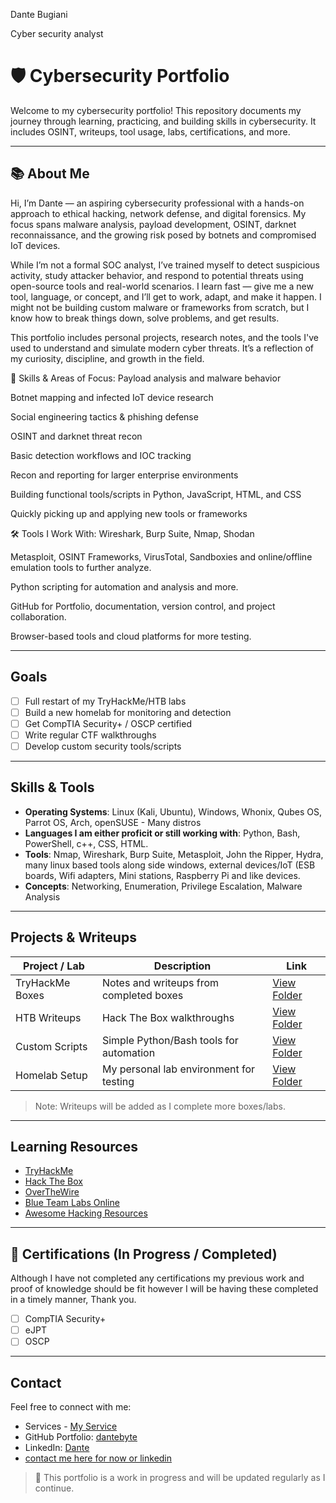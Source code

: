 Dante Bugiani

Cyber security analyst

# 🛡️ Cybersecurity Portfolio

Welcome to my cybersecurity portfolio! This repository documents my journey through learning, practicing, and building skills in cybersecurity. It includes OSINT, writeups, tool usage, labs, certifications, and more.

---

## 📚 About Me

Hi, I’m Dante — an aspiring cybersecurity professional with a hands-on approach to ethical hacking, network defense, and digital forensics. My focus spans malware analysis, payload development, OSINT, darknet reconnaissance, and the growing risk posed by botnets and compromised IoT devices.

While I’m not a formal SOC analyst, I’ve trained myself to detect suspicious activity, study attacker behavior, and respond to potential threats using open-source tools and real-world scenarios. I learn fast — give me a new tool, language, or concept, and I’ll get to work, adapt, and make it happen. I might not be building custom malware or frameworks from scratch, but I know how to break things down, solve problems, and get results.

This portfolio includes personal projects, research notes, and the tools I've used to understand and simulate modern cyber threats. It’s a reflection of my curiosity, discipline, and growth in the field.

🧰 Skills & Areas of Focus:
Payload analysis and malware behavior

Botnet mapping and infected IoT device research

Social engineering tactics & phishing defense

OSINT and darknet threat recon

Basic detection workflows and IOC tracking

Recon and reporting for larger enterprise environments

Building functional tools/scripts in Python, JavaScript, HTML, and CSS

Quickly picking up and applying new tools or frameworks

🛠️ Tools I Work With:
Wireshark, Burp Suite, Nmap, Shodan

Metasploit, OSINT Frameworks, VirusTotal, Sandboxies and online/offline emulation tools to further analyze. 

Python scripting for automation and analysis and more.

GitHub for Portfolio, documentation, version control, and project collaboration.

Browser-based tools and cloud platforms for more testing.

---

## Goals

- [ ] Full restart of my TryHackMe/HTB labs
- [ ] Build a new homelab for monitoring and detection
- [ ] Get CompTIA Security+ / OSCP certified
- [ ] Write regular CTF walkthroughs
- [ ] Develop custom security tools/scripts

---

## Skills & Tools

- **Operating Systems**: Linux (Kali, Ubuntu), Windows, Whonix, Qubes OS, Parrot OS, Arch, openSUSE - Many distros
- **Languages I am either proficit or still working with**: Python, Bash, PowerShell, c++, CSS, HTML.
- **Tools**: Nmap, Wireshark, Burp Suite, Metasploit, John the Ripper, Hydra, many linux based tools along side windows, external devices/IoT (ESB boards, Wifi adapters, Mini stations, Raspberry Pi and like devices.
- **Concepts**: Networking, Enumeration, Privilege Escalation, Malware Analysis

---

## Projects & Writeups

| Project / Lab | Description | Link |
|---------------|-------------|------|
| TryHackMe Boxes | Notes and writeups from completed boxes | [View Folder](./tryhackme/) |
| HTB Writeups | Hack The Box walkthroughs | [View Folder](./htb/) |
| Custom Scripts | Simple Python/Bash tools for automation | [View Folder](./scripts/) |
| Homelab Setup | My personal lab environment for testing | [View Folder](./homelab/) |

> Note: Writeups will be added as I complete more boxes/labs.

---

##  Learning Resources

- [TryHackMe](https://tryhackme.com)
- [Hack The Box](https://hackthebox.com)
- [OverTheWire](https://overthewire.org)
- [Blue Team Labs Online](https://blueteamlabs.online)
- [Awesome Hacking Resources](https://github.com/Hack-with-Github/Awesome-Hacking)

---

## 📄 Certifications (In Progress / Completed) 
Although I have not completed any certifications my previous work and proof of knowledge should be fit however I will be having these completed in a timely manner, Thank you.
- [ ] CompTIA Security+
- [ ] eJPT
- [ ] OSCP

---

## Contact

Feel free to connect with me:

- Services -  [My Service](https://dantebyte.github.io/)
- GitHub Portfolio: [dantebyte](https://github.com/dantebyte)
- LinkedIn: [Dante](https://www.linkedin.com/in/dante-byte/)
- [contact me here for now or linkedin](https://dantebyte.github.io/#contact)
  

> 🚧 This portfolio is a work in progress and will be updated regularly as I continue.
